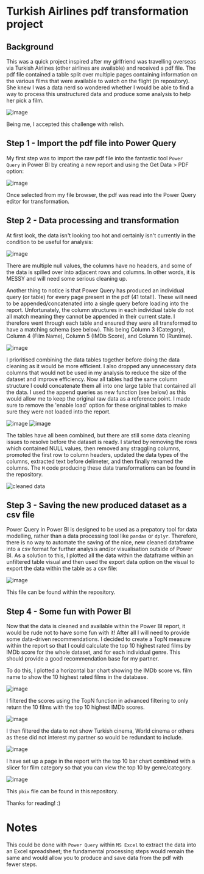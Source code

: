 # **Turkish Airlines pdf transformation project**
## Background
This was a quick project inspired after my girlfriend was travelling overseas via Turkish Airlines (other airlines are available) and received a pdf file. The pdf file contained a table split over multiple pages containing information on the various films that were available to watch on the flight (in repository). She knew I was a data nerd so wondered whether I would be able to find a way to process this unstructured data and produce some analysis to help her pick a film.

![image](https://github.com/user-attachments/assets/2f7ec126-3e17-4071-9ddd-99709928c145)

Being me, I accepted this challenge with relish.

## Step 1 - Import the pdf file into Power Query
My first step was to import the raw pdf file into the fantastic tool `Power Query` in Power BI by creating a new report and using the Get Data > PDF option:

![image](https://github.com/user-attachments/assets/d24316cf-fded-42f8-9933-57c5978eddf9)

Once selected from my file browser, the pdf was read into the Power Query editor for transformation.

## Step 2 - Data processing and transformation 
At first look, the data isn't looking too hot and certainly isn't currently in the condition to be useful for analysis:

![image](https://github.com/user-attachments/assets/7123f38c-0d4b-4da7-b568-61a991c09625)

There are multiple null values, the columns have no headers, and some of the data is spilled over into adjacent rows and columns. In other words, it is MESSY and will need some serious cleaning up.

Another thing to notice is that Power Query has produced an individual query (or table) for every page present in the pdf (41 total!). These will need to be appended/concatenated into a single query before loading into the report. Unfortunately, the column structures in each individual table do not all match meaning they cannot be appended in their current state. I therefore went through each table and ensured they were all transformed to have a matching schema (see below). This being Column 3 (Category), Column 4 (Film Name), Column 5 (IMDb Score), and Column 10 (Runtime).

![image](https://github.com/user-attachments/assets/ed1781fe-4c06-4d2d-adad-e0353d899621)

I prioritised combining the data tables together before doing the data cleaning as it would be more efficient. I also dropped any unnecessary data columns that would not be used in my analysis to reduce the size of the dataset and improve efficiency. Now all tables had the same column structure I could concatenate them all into one large table that contained all the data. I used the append queries as new function (see below) as this would allow me to keep the original raw data as a reference point. I made sure to remove the 'enable load' option for these original tables to make sure they were not loaded into the report.

![image](https://github.com/user-attachments/assets/b5dbfb72-a6ee-4a0e-b84f-09badfed0571)
![image](https://github.com/user-attachments/assets/2ca44ab6-9dbf-4b09-9206-cbd89e56d302)

The tables have all been combined, but there are still some data cleaning issues to resolve before the dataset is ready. I started by removing the rows which contained NULL values, then removed any straggling columns, promoted the first row to column headers, updated the data types of the columns, extracted text before delimeter, and then finally renamed the columns. The `M` code producing these data transformations can be found in the repository.

![cleaned data](https://github.com/user-attachments/assets/afac6cc0-74ad-49fa-957f-0e5b2147770e)

## Step 3 - Saving the new produced dataset as a csv file
Power Query in Power BI is designed to be used as a prepatory tool for data modelling, rather than a data processing tool like `pandas` or `dplyr`. Therefore, there is no way to automate the saving of the nice, new cleaned dataframe into a csv format for further analysis and/or visualisation outside of Power BI. As a solution to this, I plotted all the data within the dataframe within an unfiltered table visual and then used the export data option on the visual to export the data within the table as a csv file:

![image](https://github.com/user-attachments/assets/c889b54c-b6ef-4b77-bf51-317a70da30ea)

This file can be found within the repository.

## Step 4 - Some fun with Power BI
Now that the data is cleaned and available within the Power BI report, it would be rude not to have some fun with it! After all I will need to provide some data-driven recommendations. I decided to create a TopN measure within the report so that I could calculate the top 10 highest rated films by IMDb score for the whole dataset, and for each individual genre. This should provide a good recommendation base for my partner.

To do this, I plotted a horizontal bar chart showing the IMDb score vs. film name to show the 10 highest rated films in the database.

![image](https://github.com/user-attachments/assets/d6ea41e2-8524-4dd6-881b-489d7a6c6f04)

I filtered the scores using the TopN function in advanced filtering to only return the 10 films with the top 10 highest IMDb scores.

![image](https://github.com/user-attachments/assets/e1573c85-2482-4e3a-b591-4af7400db249)

I then filtered the data to not show Turkish cinema, World cinema or others as these did not interest my partner so would be redundant to include.

![image](https://github.com/user-attachments/assets/2bc1560a-f5fb-467c-b457-bf61fab2ce60)

I have set up a page in the report with the top 10 bar chart combined with a slicer for film category so that you can view the top 10 by genre/category.

![image](https://github.com/user-attachments/assets/a150d0f9-e04d-43d1-bf5a-cc44b8821829)

This `pbix` file can be found in this repository.

Thanks for reading! :) 

# Notes
This could be done with `Power Query` within `MS Excel` to extract the data into an Excel spreadsheet; the fundamental processing steps would remain the same and would allow you to produce and save data from the pdf with fewer steps.
